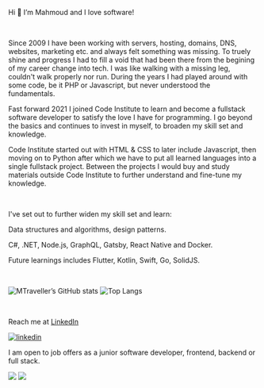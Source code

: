Hi 👋 I’m Mahmoud and I love software!

<br>

Since 2009 I have been working with servers, hosting, domains, DNS, websites, marketing etc. and always felt something was missing. To truely shine and progress I had to fill a void that had been there from the begining of my career change into tech. I was like walking with a missing leg, couldn't walk properly nor run. During the years I had played around with some code, be it PHP or Javascript, but never understood the fundamentals.

Fast forward 2021 I joined Code Institute to learn and become a fullstack software developer to satisfy the love I have for programming. I go beyond the basics and continues to invest in myself, to broaden my skill set and knowledge.

Code Institute started out with HTML & CSS to later include Javascript, then moving on to Python after which we have to put all learned languages into a single fullstack project. Between the projects I would buy and study materials outside Code Institute to further understand and fine-tune my knowledge.

<br>

I've set out to further widen my skill set and learn:

Data structures and algorithms, design patterns.

C#, .NET, Node.js, GraphQL, Gatsby, React Native and Docker.

Future learnings includes Flutter, Kotlin, Swift, Go, SolidJS.

<br>

![MTraveller’s GitHub stats](https://github-readme-stats.vercel.app/api?username=MTraveller&show_icons=true&layout=compact&theme=radical)
![Top Langs](https://github-readme-stats.vercel.app/api/top-langs/?username=MTraveller&layout=compact&theme=radical)

<br>

Reach me at [LinkedIn](https://www.linkedin.com/in/mtantouri/)

[![linkedin](https://linkedin-github.herokuapp.com/api/render/Mahmoud%20Tantouri/Jr.%20Software%20Developer/Student/Self-Study/dark/https%3A%2F%2Fmedia-exp1.licdn.com%2Fdms%2Fimage%2FC4E03AQF77cqq3q7anw%2Fprofile-displayphoto-shrink_200_200%2F0%2F1646830647584%3Fe%3D2147483647%26v%3Dbeta%26t%3D1xbqgoZQoS3t4oT9M6RO4YDnaepYW3iKAIV90KD-8TQ)](https://www.linkedin.com/in/mtantouri)

I am open to job offers as a junior software developer, frontend, backend or full stack.

![](https://komarev.com/ghpvc/?username=MTraveller&color=green)
![](https://hit.yhype.me/github/profile?user_id=26313521)
